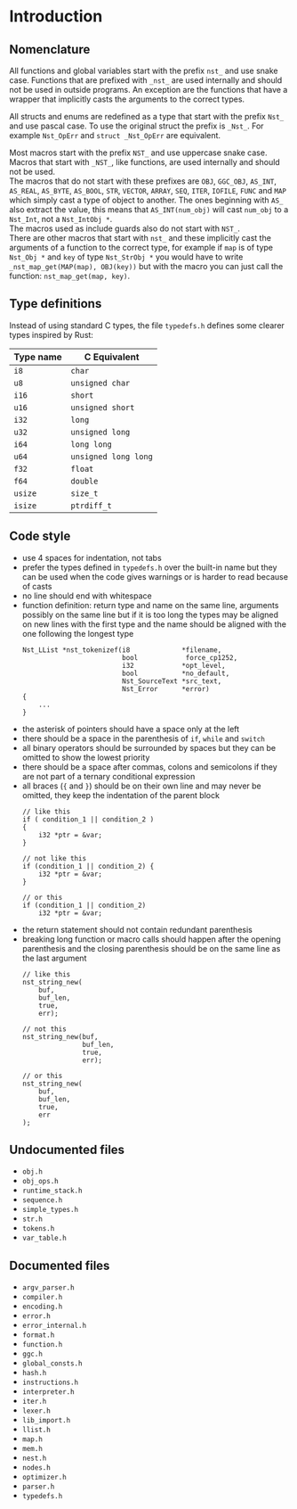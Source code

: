# Introduction

## Nomenclature

All functions and global variables start with the prefix `nst_` and use snake
case. Functions that are prefixed with `_nst_` are used internally and should
not be used in outside programs. An exception are the functions that have a
wrapper that implicitly casts the arguments to the correct types.

All structs and enums are redefined as a type that start with the prefix `Nst_`
and use pascal case. To use the original struct the prefix is `_Nst_`. For
example `Nst_OpErr` and `struct _Nst_OpErr` are equivalent.

Most macros start with the prefix `NST_` and use uppercase snake case. Macros
that start with `_NST_`, like functions, are used internally and should not be
used.  
The macros that do not start with these prefixes are `OBJ`, `GGC_OBJ`, `AS_INT`,
`AS_REAL`, `AS_BYTE`, `AS_BOOL`, `STR`, `VECTOR`, `ARRAY`, `SEQ`, `ITER`,
`IOFILE`, `FUNC` and `MAP` which simply cast a type of object to another. The
ones beginning with `AS_` also extract the value, this means that
`AS_INT(num_obj)` will cast `num_obj` to a `Nst_Int`, not a `Nst_IntObj *`.  
The macros used as include guards also do not start with `NST_`.  
There are other macros that start with `nst_` and these implicitly cast the
arguments of a function to the correct type, for example if `map` is of type
`Nst_Obj *` and `key` of type `Nst_StrObj *` you would have to write
`_nst_map_get(MAP(map), OBJ(key))` but with the macro you can just call the
function: `nst_map_get(map, key)`.

## Type definitions

Instead of using standard C types, the file `typedefs.h` defines some clearer
types inspired by Rust:

| Type name | C Equivalent         |
| --------- | -------------------- |
| `i8`      | `char`               |
| `u8`      | `unsigned char`      |
| `i16`     | `short`              |
| `u16`     | `unsigned short`     |
| `i32`     | `long`               |
| `u32`     | `unsigned long`      |
| `i64`     | `long long`          |
| `u64`     | `unsigned long long` |
| `f32`     | `float`              |
| `f64`     | `double`             |
| `usize`   | `size_t`             |
| `isize`   | `ptrdiff_t`          |

## Code style

- use 4 spaces for indentation, not tabs
- prefer the types defined in `typedefs.h` over the built-in name but they can
  be used when the code gives warnings or is harder to read because of casts
- no line should end with whitespace
- function definition: return type and name on the same line, arguments possibly
  on the same line but if it is too long the types may be aligned on new lines
  with the first type and the name should be aligned with the one following the
  longest type
  ```better-c
  Nst_LList *nst_tokenizef(i8             *filename,
                           bool            force_cp1252,
                           i32            *opt_level,
                           bool           *no_default,
                           Nst_SourceText *src_text,
                           Nst_Error      *error)
  {
      ...
  }
  ```
- the asterisk of pointers should have a space only at the left
- there should be a space in the parenthesis of `if`, `while` and `switch`
- all binary operators should be surrounded by spaces but they can be omitted
  to show the lowest priority
- there should be a space after commas, colons and semicolons if they are not
  part of a ternary conditional expression
- all braces (`{` and `}`) should be on their own line and may never be omitted,
  they keep the indentation of the parent block
  ```better-c
  // like this
  if ( condition_1 || condition_2 )
  {
      i32 *ptr = &var;
  }

  // not like this
  if (condition_1 || condition_2) {
      i32 *ptr = &var;
  }

  // or this
  if (condition_1 || condition_2)
      i32 *ptr = &var;
  ```
- the return statement should not contain redundant parenthesis
- breaking long function or macro calls should happen after the opening
  parenthesis and the closing parenthesis should be on the same line as the
  last argument
  ```better-c
  // like this
  nst_string_new(
      buf,
      buf_len,
      true,
      err);

  // not this
  nst_string_new(buf,
                 buf_len,
                 true,
                 err);

  // or this
  nst_string_new(
      buf,
      buf_len,
      true,
      err
  );
  ```

## Undocumented files

- `obj.h`
- `obj_ops.h`
- `runtime_stack.h`
- `sequence.h`
- `simple_types.h`
- `str.h`
- `tokens.h`
- `var_table.h`

## Documented files

- `argv_parser.h`
- `compiler.h`
- `encoding.h`
- `error.h`
- `error_internal.h`
- `format.h`
- `function.h`
- `ggc.h`
- `global_consts.h`
- `hash.h`
- `instructions.h`
- `interpreter.h`
- `iter.h`
- `lexer.h`
- `lib_import.h`
- `llist.h`
- `map.h`
- `mem.h`
- `nest.h`
- `nodes.h`
- `optimizer.h`
- `parser.h`
- `typedefs.h`

